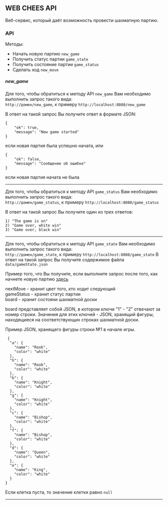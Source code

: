 ## WEB CHEES API

Веб-сервис, который даёт возможность провести шахматную партию.

### API
Методы:
* Начать новую партию `new_game`
* Получить статус партии `game_state` 
* Получить состояние партии `game_status`
* Сделать ход `new_move`

##### new_game

Для того, чтобы обратиться к методу API `new_game` Вам необходимо выполнить запрос такого вида:  
`http://домен/new_game`, к примеру `http://localhost:8080/new_game`

В ответ на такой запрос Вы получите ответ в формате JSON:
```
{
    "ok": true,
    "message": "New game started"
}
```
если новая партия была успешно начата, или 
```
{
    "ok": false,
    "message": "Сообщение об ошибке"
}
```
если новая партия начата не была
____________
Для того, чтобы обратиться к методу API `game_status` Вам необходимо выполнить запрос такого вида:  
`http://домен/game_status`, к примеру `http://localhost:8080/game_status`

В ответ на такой запрос Вы получите один из трех ответов: 
```
1) "The game is on"
2) "Game over, white win"
3) "Game over, black win"
```
___
Для того, чтобы обратиться к методу API `game_state` Вам необходимо выполнить запрос такого вида:  
`http://домен/game_state`, к примеру `http://localhost:8080/game_state`
В ответ на такой запрос Вы получите содержимое файла `data/gameState.json`

Пример того, что Вы получите, если выполните запрос после того, как начнете новую партию [здесь](https://github.com/FadeevSergey/WEB_CHEES_API/blob/master/src/data/gameState.json)

nextMove - хранит цвет того, кто ходит следующий  
gameStatus - хранит статус партии  
board - хранит состояни шахматной доски

board представляет собой JSON, в котором ключи "1" - "2" отвечают за номер строки. Значения для этих ключей - JSON, хранящий фигуры, находящиеся на соответствующих строках шахматной доски. 

Пример JSON, хранящего фигуры строки №1 в начале игры. 
```
 {
  "a": {
    "name": "Rook",
    "color": "white"
  },
  "h": {
    "name": "Rook",
    "color": "white"
  },
  "b": {
    "name": "Knight",
    "color": "white"
  },
  "g": {
    "name": "Knight",
    "color": "white"
  },
  "c": {
    "name": "Bishop",
    "color": "white"
  },
  "f": {
    "name": "Bishop",
    "color": "white"
  },
  "d": {
    "name": "Queen",
    "color": "white"
  },
  "e": {
    "name": "King",
    "color": "white"
  }
}
```
Если клетка пуста, то значение клетки равно `null`
___

